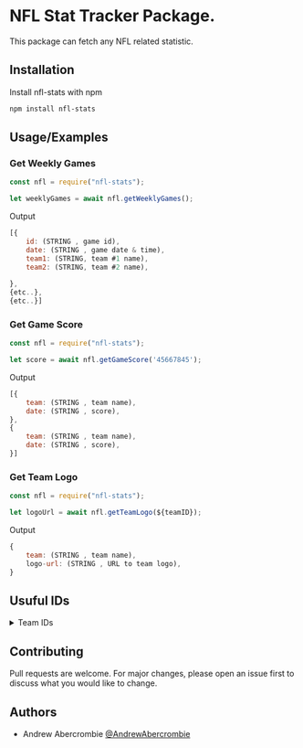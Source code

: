 # NFL Stat Tracker Package.

This package can fetch any NFL related statistic.




## Installation

Install nfl-stats with npm

```bash
npm install nfl-stats
```
    
## Usage/Examples


### Get Weekly Games
```javascript
const nfl = require("nfl-stats");

let weeklyGames = await nfl.getWeeklyGames();
```

Output

```javascript
[{
    id: (STRING , game id),
    date: (STRING , game date & time),
    team1: (STRING, team #1 name),
    team2: (STRING, team #2 name),
    
}, 
{etc..}, 
{etc..}]
```


### Get Game Score
```javascript
const nfl = require("nfl-stats");

let score = await nfl.getGameScore('45667845');
```

Output

```javascript
[{
    team: (STRING , team name),
    date: (STRING , score),
},
{
    team: (STRING , team name),
    date: (STRING , score),
}]
```


### Get Team Logo
```javascript
const nfl = require("nfl-stats");

let logoUrl = await nfl.getTeamLogo(${teamID});
```

Output

```javascript
{
    team: (STRING , team name),
    logo-url: (STRING , URL to team logo),
}
```

## Usuful IDs
<details>
  <summary>Team IDs</summary>
  
| Team Name             	| Team ID 	|
|-----------------------	|---------	|
| Atlanta Falcons       	| 1       	|
| Buffalo Bills         	| 2       	|
| Chicago Bears         	| 3       	|
| Cincinnati Bengals    	| 4       	|
| Cleveland Browns      	| 5       	|
| Dallas Cowboys        	| 6       	|
| Denver Broncos        	| 7       	|
| Detroit Lions         	| 8       	|
| Green Bay Packers     	| 9       	|
| Tennessee Titans      	| 10      	|
| Indianapolis Colts    	| 11      	|
| Kansas City Chiefs    	| 12      	|
| Las Vegas Raiders     	| 13      	|
| Los Angeles Rams      	| 14      	|
| Miami Dolphins        	| 15      	|
| Minnesota Vikings     	| 16      	|
| New England Patriots  	| 17      	|
| New Orleans Saints    	| 18      	|
| New York Giants       	| 19      	|
| New York Jets         	| 20      	|
| Philadelphia Eagles   	| 21      	|
| Arizona Cardinals     	| 22      	|
| Pittsburgh Steelers   	| 23      	|
| Los Angeles Chargers  	| 24      	|
| San Francisco 49ers   	| 25      	|
| Seattle Seahawks      	| 26      	|
| Tampa Bay Buccaneers  	| 27      	|
| Washington Commanders 	| 28      	|
| Carolina Panthers     	| 29      	|
| Jacksonville Jaguars  	| 30      	|
| Baltimore Ravens      	| 33      	|
| Houston Texans        	| 34      	|

 
</details>

## Contributing

Pull requests are welcome. For major changes, please open an issue first to discuss what you would like to change.


## Authors

- Andrew Abercrombie [@AndrewAbercrombie](https://www.github.com/AndrewAbercrombie)

